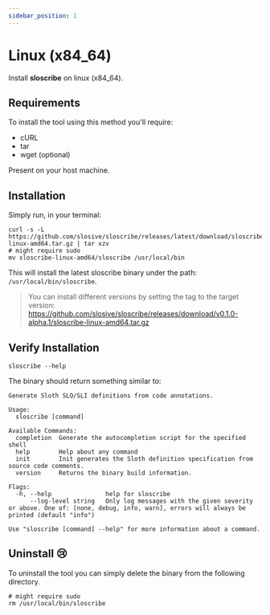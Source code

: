 ```yaml
---
sidebar_position: 1
---
```


# Linux (x84_64)

Install **sloscribe** on linux (x84_64).

## Requirements

To install the tool using this method you'll require:

* cURL
* tar
* wget (optional)

Present on your host machine.

## Installation

Simply run, in your terminal:

```shell
curl -s -L https://github.com/slosive/sloscribe/releases/latest/download/sloscribe-linux-amd64.tar.gz | tar xzv
# might require sudo
mv sloscribe-linux-amd64/sloscribe /usr/local/bin
```

This will install the latest sloscribe binary under the path: `/usr/local/bin/sloscribe`.

> You can install different versions by setting the tag to the target version: https://github.com/slosive/sloscribe/releases/download/v0.1.0-alpha.1/sloscribe-linux-amd64.tar.gz

## Verify Installation

```shell
sloscribe --help
```

The binary should return something similar to:

```shell
Generate Sloth SLO/SLI definitions from code annotations.

Usage:
  sloscribe [command]

Available Commands:
  completion  Generate the autocompletion script for the specified shell
  help        Help about any command
  init        Init generates the Sloth definition specification from source code comments.
  version     Returns the binary build information.

Flags:
  -h, --help               help for sloscribe
      --log-level string   Only log messages with the given severity or above. One of: [none, debug, info, warn], errors will always be printed (default "info")

Use "sloscribe [command] --help" for more information about a command.
```

## Uninstall 😢

To uninstall the tool you can simply delete the binary from the following directory.

```shell
# might require sudo
rm /usr/local/bin/sloscribe
```
